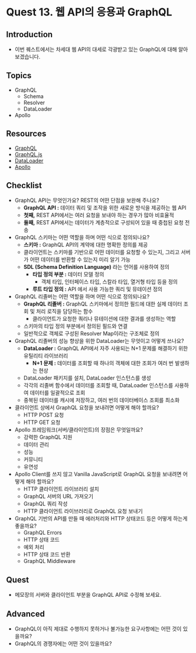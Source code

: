 # Quest 13. 웹 API의 응용과 GraphQL

## Introduction

- 이번 퀘스트에서는 차세대 웹 API의 대세로 각광받고 있는 GraphQL에 대해 알아보겠습니다.

## Topics

- GraphQL
  - Schema
  - Resolver
  - DataLoader
- Apollo

## Resources

- [GraphQL](https://graphql.org/)
- [GraphQL.js](http://graphql.org/graphql-js/)
- [DataLoader](https://github.com/facebook/dataloader)
- [Apollo](https://www.apollographql.com/)

## Checklist

- GraphQL API는 무엇인가요? REST의 어떤 단점을 보완해 주나요?
  - **GraphQL API :** 데이터 쿼리 및 조작을 위한 새로운 방식을 제공하는 웹 API
  - **첫째,** REST API에서는 여러 요청을 보내야 하는 경우가 많아 비효율적
  - **둘째,** REST API에서는 데이터가 계층적으로 구성되어 있을 때 중첩된 요청 전송
- GraphQL 스키마는 어떤 역할을 하며 어떤 식으로 정의되나요?
  - **스키마 :** GraphQL API의 계약에 대한 명확한 정의를 제공
  - 클라이언트는 스키마를 기반으로 어떤 데이터를 요청할 수 있는지, 그리고 서버가 어떤 데이터를 반환할 수 있는지 미리 알기 가능
  - **SDL (Schema Definition Language)** 라는 언어를 사용하여 정의
    - **타입 정의 부분 :** 데이터 모델 정의
      - 객체 타입, 인터페이스 타입, 스칼라 타입, 열거형 타입 등을 정의
    - **루트 타입 정의 :** API 에서 사용 가능한 쿼리 및 뮤테이션 정의
- GraphQL 리졸버는 어떤 역할을 하며 어떤 식으로 정의되나요?
  - **GraphQL 리졸버 :** GraphQL 스키마에서 정의한 필드에 대한 실제 데이터 조회 및 처리 로직을 담당하는 함수
    - 클라이언트가 요청한 쿼리나 뮤테이션에 대한 결과를 생성하는 역할
  - 스키마의 타입 정의 부분에서 정의된 필드와 연결
  - 일반적으로 객체로 구성된 Resolver Map이라는 구조체로 정의
- GraphQL 리졸버의 성능 향상을 위한 DataLoader는 무엇이고 어떻게 쓰나요?
  - **DataLoader :** GraphQL API에서 자주 사용되는 N+1 문제를 해결하기 위한 유틸리티 라이브러리
    - **N+1 문제 :** 데이터를 조회할 때 하나의 객체에 대한 조회가 여러 번 발생하는 현상
  - DataLoader 패키지를 설치, DataLoader 인스턴스를 생성
  - 각각의 리졸버 함수에서 데이터를 조회할 때, DataLoader 인스턴스를 사용하여 데이터를 일괄적으로 조회
  - 중복된 데이터를 캐시에 저장하고, 여러 번의 데이터베이스 조회를 최소화
- 클라이언트 상에서 GraphQL 요청을 보내려면 어떻게 해야 할까요?
  - HTTP POST 요청
  - HTTP GET 요청
- Apollo 프레임워크(서버/클라이언트)의 장점은 무엇일까요?
  - 강력한 GraphQL 지원
  - 데이터 관리
  - 성능
  - 커뮤니티
  - 유연성
- Apollo Client를 쓰지 않고 Vanilla JavaScript로 GraphQL 요청을 보내려면 어떻게 해야 할까요?
  - HTTP 클라이언트 라이브러리 설치
  - GraphQL 서버의 URL 가져오기
  - GraphQL 쿼리 작성
  - HTTP 클라이언트 라이브러리로 GraphQL 요청 보내기
- GraphQL 기반의 API를 만들 때 에러처리와 HTTP 상태코드 등은 어떻게 하는게 좋을까요?
  - GraphQL Errors
  - HTTP 상태 코드
  - 예외 처리
  - HTTP 상태 코드 반환
  - GraphQL Middleware

## Quest

- 메모장의 서버와 클라이언트 부분을 GraphQL API로 수정해 보세요.

## Advanced

- GraphQL이 아직 제대로 수행하지 못하거나 불가능한 요구사항에는 어떤 것이 있을까요?
- GraphQL의 경쟁자에는 어떤 것이 있을까요?
